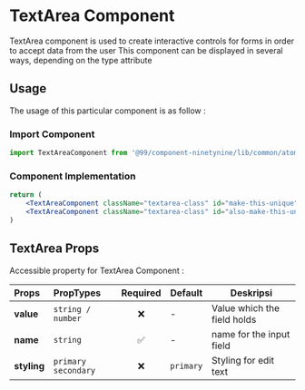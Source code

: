 # TextArea Component

TextArea component is used to create interactive controls for forms in order to accept data from the user
This component can be displayed in several ways, depending on the type attribute

## Usage

The usage of this particular component is as follow :

### Import Component

```jsx
import TextAreaComponent from '@99/component-ninetynine/lib/common/atomic/textarea/textarea.component';
```

### Component Implementation

```jsx
return (
    <TextAreaComponent className="textarea-class" id="make-this-unique" name="text-primary"/>
    <TextAreaComponent className="textarea-class" id="also-make-this-unique" name="text-secondary"/>
)
```

## TextArea Props

Accessible property for TextArea Component :

| Props | PropTypes | Required | Default | Deskripsi |
|:-------|:-----------|:---------:|-----------|-----------|
|**value**|`string / number`| ❌|-|Value which the field holds|
|**name**|`string`| ✅|-|name for the input field|
|**styling**|`primary` <br> `secondary`| ❌|`primary`| Styling for edit text |
